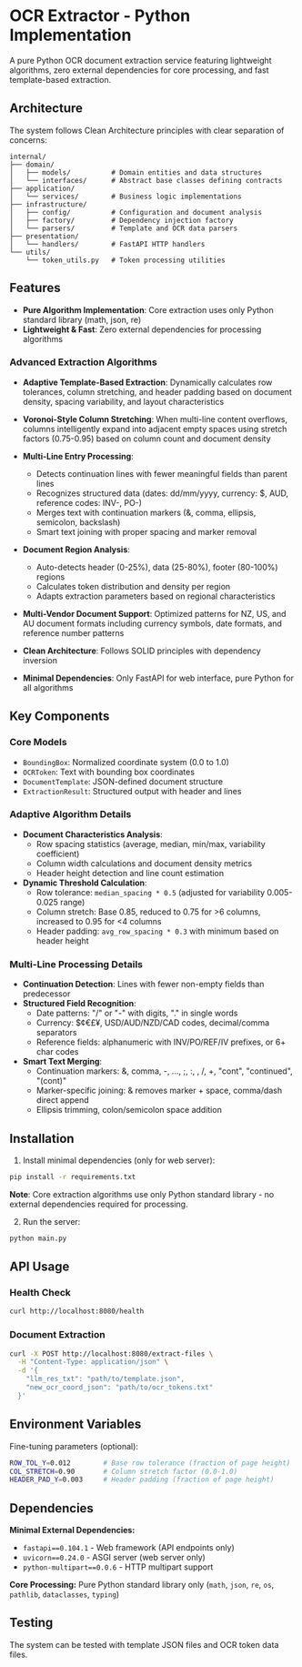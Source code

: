 # OCR Extractor - Python Implementation

A pure Python OCR document extraction service featuring lightweight algorithms, zero external dependencies for core processing, and fast template-based extraction.

## Architecture

The system follows Clean Architecture principles with clear separation of concerns:

```
internal/
├── domain/
│   ├── models/          # Domain entities and data structures
│   └── interfaces/      # Abstract base classes defining contracts
├── application/
│   └── services/        # Business logic implementations
├── infrastructure/
│   ├── config/          # Configuration and document analysis
│   ├── factory/         # Dependency injection factory
│   └── parsers/         # Template and OCR data parsers
├── presentation/
│   └── handlers/        # FastAPI HTTP handlers
└── utils/
    └── token_utils.py   # Token processing utilities
```

## Features

- **Pure Algorithm Implementation**: Core extraction uses only Python standard library (math, json, re)
- **Lightweight & Fast**: Zero external dependencies for processing algorithms

### Advanced Extraction Algorithms

- **Adaptive Template-Based Extraction**: Dynamically calculates row tolerances, column stretching, and header padding based on document density, spacing variability, and layout characteristics

- **Voronoi-Style Column Stretching**: When multi-line content overflows, columns intelligently expand into adjacent empty spaces using stretch factors (0.75-0.95) based on column count and document density

- **Multi-Line Entry Processing**: 
  - Detects continuation lines with fewer meaningful fields than parent lines
  - Recognizes structured data (dates: dd/mm/yyyy, currency: $, AUD, reference codes: INV-, PO-)
  - Merges text with continuation markers (&, comma, ellipsis, semicolon, backslash)
  - Smart text joining with proper spacing and marker removal

- **Document Region Analysis**: 
  - Auto-detects header (0-25%), data (25-80%), footer (80-100%) regions
  - Calculates token distribution and density per region
  - Adapts extraction parameters based on regional characteristics

- **Multi-Vendor Document Support**: Optimized patterns for NZ, US, and AU document formats including currency symbols, date formats, and reference number patterns

- **Clean Architecture**: Follows SOLID principles with dependency inversion
- **Minimal Dependencies**: Only FastAPI for web interface, pure Python for all algorithms

## Key Components

### Core Models
- `BoundingBox`: Normalized coordinate system (0.0 to 1.0)
- `OCRToken`: Text with bounding box coordinates
- `DocumentTemplate`: JSON-defined document structure
- `ExtractionResult`: Structured output with header and lines

### Adaptive Algorithm Details
- **Document Characteristics Analysis**: 
  - Row spacing statistics (average, median, min/max, variability coefficient)
  - Column width calculations and document density metrics
  - Header height detection and line count estimation
- **Dynamic Threshold Calculation**:
  - Row tolerance: `median_spacing * 0.5` (adjusted for variability 0.005-0.025 range)
  - Column stretch: Base 0.85, reduced to 0.75 for >6 columns, increased to 0.95 for <4 columns
  - Header padding: `avg_row_spacing * 0.3` with minimum based on header height

### Multi-Line Processing Details
- **Continuation Detection**: Lines with fewer non-empty fields than predecessor
- **Structured Field Recognition**:
  - Date patterns: "/" or "-" with digits, "." in single words
  - Currency: $¢€£¥, USD/AUD/NZD/CAD codes, decimal/comma separators
  - Reference fields: alphanumeric with INV/PO/REF/IV prefixes, or 6+ char codes
- **Smart Text Merging**:
  - Continuation markers: &, comma, -, ..., ;, :, \, /, +, "cont", "continued", "(cont)"
  - Marker-specific joining: & removes marker + space, comma/dash direct append
  - Ellipsis trimming, colon/semicolon space addition

## Installation

1. Install minimal dependencies (only for web server):
```bash
pip install -r requirements.txt
```

**Note**: Core extraction algorithms use only Python standard library - no external dependencies required for processing.

2. Run the server:
```bash
python main.py
```

## API Usage

### Health Check
```bash
curl http://localhost:8080/health
```

### Document Extraction
```bash
curl -X POST http://localhost:8080/extract-files \
  -H "Content-Type: application/json" \
  -d '{
    "llm_res_txt": "path/to/template.json",
    "new_ocr_coord_json": "path/to/ocr_tokens.txt"
  }'
```

## Environment Variables

Fine-tuning parameters (optional):
```bash
ROW_TOL_Y=0.012        # Base row tolerance (fraction of page height)
COL_STRETCH=0.90       # Column stretch factor (0.0-1.0)
HEADER_PAD_Y=0.003     # Header padding (fraction of page height)
```

## Dependencies

**Minimal External Dependencies:**
- `fastapi==0.104.1` - Web framework (API endpoints only)
- `uvicorn==0.24.0` - ASGI server (web server only)  
- `python-multipart==0.0.6` - HTTP multipart support

**Core Processing:** Pure Python standard library only (`math`, `json`, `re`, `os`, `pathlib`, `dataclasses`, `typing`)

## Testing

The system can be tested with template JSON files and OCR token data files.